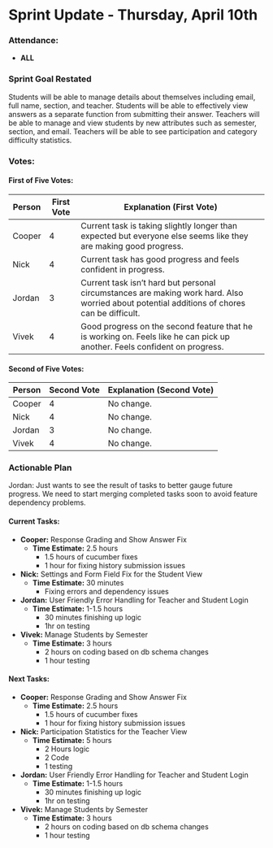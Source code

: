 # Sprint Update - Thursday, April 10th

### Attendance:
- **ALL**

### Sprint Goal Restated
Students will be able to manage details about themselves including email, full name, section, and teacher. Students will be able to effectively view answers as a separate function from submitting their answer.
Teachers will be able to manage and view students by new attributes such as semester, section, and email. Teachers will be able to see participation and category difficulty statistics.

### Votes:

#### First of Five Votes:
| Person | First Vote | Explanation (First Vote)                                               |
|--------|------------|------------------------------------------------------------------------|
| Cooper | 4          | Current task is taking slightly longer than expected but everyone else seems like they are making good progress. |
| Nick   | 4          | Current task has good progress and feels confident in progress.        |
| Jordan | 3          | Current task isn’t hard but personal circumstances are making work hard. Also worried about potential additions of chores can be difficult. |
| Vivek  | 4          | Good progress on the second feature that he is working on. Feels like he can pick up another. Feels confident on progress. |

#### Second of Five Votes:
| Person | Second Vote | Explanation (Second Vote)                                    |
|--------|-------------|--------------------------------------------------------------|
| Cooper | 4           | No change.                                                  |
| Nick   | 4           | No change.                                                  |
| Jordan | 3           | No change.                                                  |
| Vivek  | 4           | No change.                                                  |

### Actionable Plan
Jordan: Just wants to see the result of tasks to better gauge future progress.
We need to start merging completed tasks soon to avoid feature dependency problems.

#### Current Tasks:
- **Cooper:** Response Grading and Show Answer Fix
  - **Time Estimate:** 2.5 hours
    - 1.5 hours of cucumber fixes
    - 1 hour for fixing history submission issues
- **Nick:** Settings and Form Field Fix for the Student View
  - **Time Estimate:** 30 minutes
    - Fixing errors and dependency issues
- **Jordan:** User Friendly Error Handling for Teacher and Student Login
  - **Time Estimate:** 1-1.5 hours
    - 30 minutes finishing up logic
    - 1hr on testing
- **Vivek:** Manage Students by Semester
  - **Time Estimate:** 3 hours
    - 2 hours on coding based on db schema changes
    - 1 hour testing

#### Next Tasks:
- **Cooper:** Response Grading and Show Answer Fix
  - **Time Estimate:** 2.5 hours
    - 1.5 hours of cucumber fixes
    - 1 hour for fixing history submission issues
- **Nick:** Participation Statistics for the Teacher View
  - **Time Estimate:** 5 hours
    - 2 Hours logic
    - 2 Code
    - 1 testing
- **Jordan:** User Friendly Error Handling for Teacher and Student Login
  - **Time Estimate:** 1-1.5 hours
    - 30 minutes finishing up logic
    - 1hr on testing
- **Vivek:** Manage Students by Semester
  - **Time Estimate:** 3 hours
    - 2 hours on coding based on db schema changes
    - 1 hour testing
